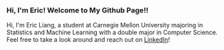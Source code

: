### Hi, I'm Eric! Welcome to My Github Page!!

Hi, I'm Eric Liang, a student at Carnegie Mellon University majoring in Statistics and Machine Learning with a double major in Computer Science. Feel free to take a look around and reach out on <a href="linkedin.com/in/liangeric321">LinkedIn</a>!
